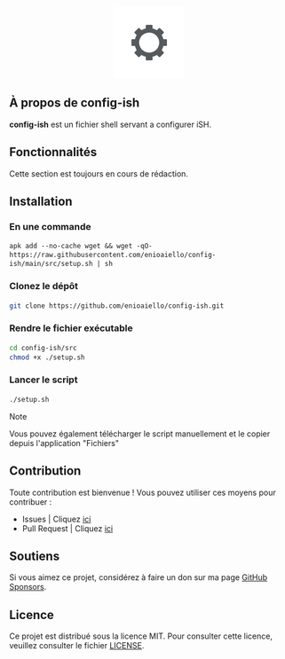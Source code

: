 <p align="center">
	<img src="src/images/logo.PNG" alt="logo" height="128px">
</p>

## À propos de config-ish

**config-ish** est un fichier shell servant a configurer iSH.

## Fonctionnalités

Cette section est toujours en cours de rédaction.

## Installation

### En une commande

```
apk add --no-cache wget && wget -qO- https://raw.githubusercontent.com/enioaiello/config-ish/main/src/setup.sh | sh
```

### Clonez le dépôt

````bash
git clone https://github.com/enioaiello/config-ish.git
````

### Rendre le fichier exécutable

````bash
cd config-ish/src
chmod +x ./setup.sh
````

### Lancer le script

````bash
./setup.sh
````

> [!NOTE]
> Vous pouvez également télécharger le script manuellement et le copier depuis l'application "Fichiers"

## Contribution

Toute contribution est bienvenue ! Vous pouvez utiliser ces moyens pour contribuer :
- Issues | Cliquez [ici](https://github.com/enioaiello/config-ish/issues)
- Pull Request | Cliquez [ici](https://github.com/enioaiello/config-ish/pulls)

## Soutiens

Si vous aimez ce projet, considérez à faire un don sur ma page [GitHub Sponsors](https://github.com/sponsors/enioaiello).

## Licence

Ce projet est distribué sous la licence MIT. Pour consulter cette licence, veuillez consulter le fichier [LICENSE](license).

